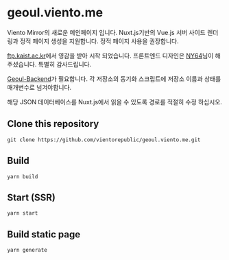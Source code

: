 # geoul.viento.me

Viento Mirror의 새로운 메인페이지 입니다.
Nuxt.js기반의 Vue.js 서버 사이드 렌더링과 정적 페이지 생성을 지원합니다. 정적 페이지 사용을 권장합니다.

[ftp.kaist.ac.kr](https://ftp.kaist.ac.kr)에서 영감을 받아 시작 되었습니다. 프론트엔드 디자인은 [NY64](https://github.com/ny0510)님이 해주셨습니다. 특별히 감사드립니다.

[Geoul-Backend](https://github.com/vientorepublic/Geoul-Backend)가 필요합니다. 각 저장소의 동기화 스크립트에 저장소 이름과 상태를 매개변수로 넘겨야합니다.

해당 JSON 데이터베이스를 Nuxt.js에서 읽을 수 있도록 경로를 적절히 수정 하십시오.

## Clone this repository
```git clone https://github.com/vientorepublic/geoul.viento.me.git```

## Build
```yarn build```

## Start (SSR)
```yarn start```

## Build static page
```yarn generate```
